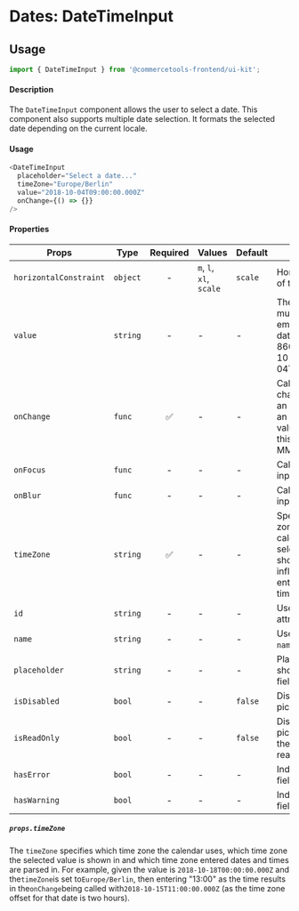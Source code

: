 # Dates: DateTimeInput

## Usage

```js
import { DateTimeInput } from '@commercetools-frontend/ui-kit';
```

#### Description

The `DateTimeInput` component allows the user to select a date. This component also supports
multiple date selection. It formats the selected date depending on the current locale.

#### Usage

```js
<DateTimeInput
  placeholder="Select a date..."
  timeZone="Europe/Berlin"
  value="2018-10-04T09:00:00.000Z"
  onChange={() => {}}
/>
```

#### Properties

| Props                  | Type     | Required | Values                  | Default | Description                                                                                                                             |
| ---------------------- | -------- | :------: | ----------------------- | ------- | --------------------------------------------------------------------------------------------------------------------------------------- |
| `horizontalConstraint` | `object` |    -     | `m`, `l`, `xl`, `scale` | `scale` | Horizontal size limit of the input field.                                                                                               |
| `value`                | `string` |    -     | -                       | -       | The selected date, must either be an empty string or a date formatted in ISO 8601 (e.g. "2018-10-04T09:00:00.000Z").                    |
| `onChange`             | `func`   |    ✅    | -                       | -       | Called when the date changes. Called with an event containing an empty string (no value) or a string in this format: "YYYY-MM-DD".      |
| `onFocus`              | `func`   |    -     | -                       | -       | Called when the date input gains focus.                                                                                                 |
| `onBlur`               | `func`   |    -     | -                       | -       | Called when the date input loses focus.                                                                                                 |
| `timeZone`             | `string` |    ✅    | -                       | -       | Specifies the time zone in which the calendar and selected values are shown. It also influences how entered dates and times are parsed. |
| `id`                   | `string` |    -     | -                       | -       | Used as the HTML `id` attribute.                                                                                                        |
| `name`                 | `string` |    -     | -                       | -       | Used as the HTML `name` attribute.                                                                                                      |
| `placeholder`          | `string` |    -     | -                       | -       | Placeholder value to show in the input field                                                                                            |
| `isDisabled`           | `bool`   |    -     | -                       | `false` | Disables the date picker                                                                                                                |
| `isReadOnly`           | `bool`   |    -     | -                       | `false` | Disables the date picker menu and sets the input field as read-only                                                                     |
| `hasError`             | `bool`   |    -     | -                       | -       | Indicates the input field has an error                                                                                                  |
| `hasWarning`           | `bool`   |    -     | -                       | -       | Indicates the input field has a warning                                                                                                 |

##### `props.timeZone`

The `timeZone` specifies which time zone the calendar uses, which time zone the selected value is shown in and which time zone entered dates and times are parsed in. For example, given the value is `2018-10-18T00:00:00.000Z` and the`timeZone`is set to`Europe/Berlin`, then entering "13:00" as the time results in the`onChange`being called with`2018-10-15T11:00:00.000Z` (as the time zone offset for that date is two hours).
